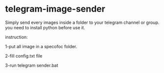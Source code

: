 # telegram-image-sender

Simply send every images inside a folder to your telegram channel or group.
you need to install python before use it.


instruction:

1-put all image in a specofoc folder.

2-fill config.txt file 

3-run telegram sender.bat
